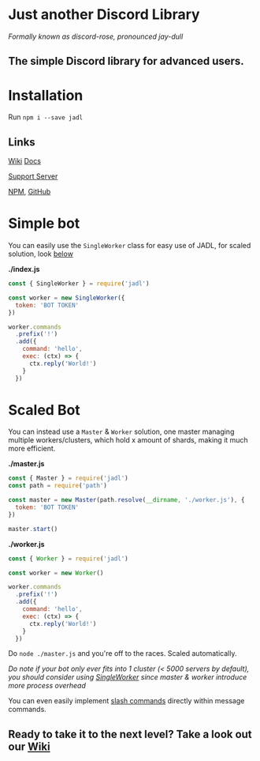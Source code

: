 # Just another Discord Library
*Formally known as discord-rose, pronounced jay-dull*

## The simple Discord library for advanced users.

# Installation

Run `npm i --save jadl`

## Links

[Wiki](https://github.com/jpbberry/jadl/wiki) [Docs](https://jadl.js.org)

[Support Server](https://discord.gg/EdpA6qRHhs)

[NPM](https://npmjs.com/package/jadl), [GitHub](https://github.com/jpbberry/jadl)

# Simple bot

You can easily use the `SingleWorker` class for easy use of JADL, for scaled solution, look [below](#scaled-bot)

**./index.js**
```js
const { SingleWorker } = require('jadl')

const worker = new SingleWorker({
  token: 'BOT TOKEN'
})

worker.commands
  .prefix('!')
  .add({
    command: 'hello',
    exec: (ctx) => {
      ctx.reply('World!')
    }
  })
```

# Scaled Bot

You can instead use a `Master` & `Worker` solution, one master managing multiple workers/clusters, which hold x amount of shards, making it much more efficient.

**./master.js**
```js
const { Master } = require('jadl')
const path = require('path')

const master = new Master(path.resolve(__dirname, './worker.js'), {
  token: 'BOT TOKEN'
})

master.start()
```

**./worker.js**
```js
const { Worker } = require('jadl')

const worker = new Worker()

worker.commands
  .prefix('!')
  .add({
    command: 'hello',
    exec: (ctx) => {
      ctx.reply('World!')
    }
  })
```
Do `node ./master.js` and you're off to the races. Scaled automatically.

*Do note if your bot only ever fits into 1 cluster (< 5000 servers by default), you should consider using [SingleWorker](#simple-bot) since master & worker introduce more process overhead*


You can even easily implement [slash commands](https://github.com/jpbberry/jadl/wiki/Slash-Commands) directly within message commands.

## Ready to take it to the next level? Take a look out our [Wiki](https://github.com/jpbberry/jadl/wiki)
